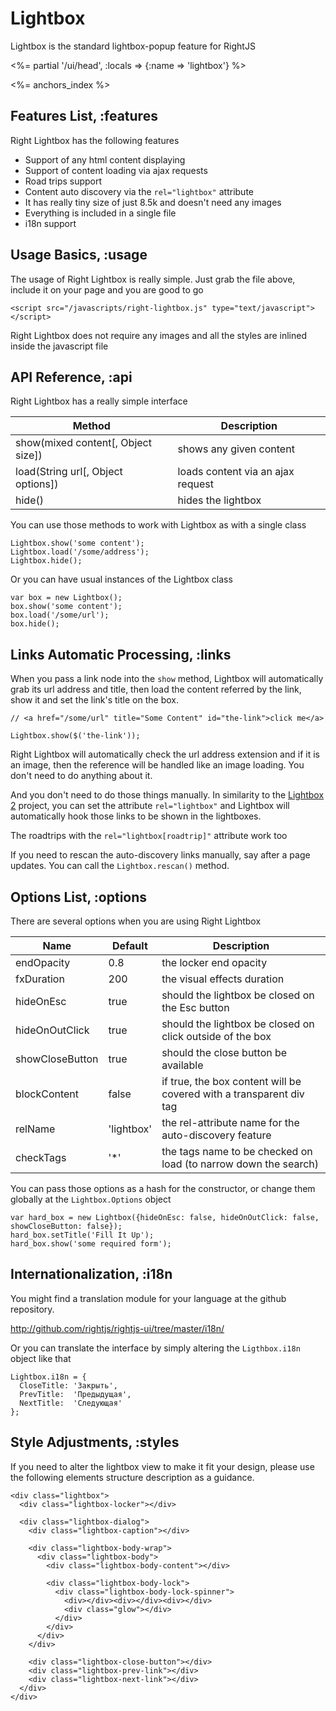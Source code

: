 # Lightbox

Lightbox is the standard lightbox-popup feature for RightJS

<%= partial '/ui/head', :locals => {:name => 'lightbox'} %>

<%= anchors_index %>

## Features List, :features

Right Lightbox has the following features

* Support of any html content displaying
* Support of content loading via ajax requests
* Road trips support
* Content auto discovery via the `rel="lightbox"` attribute
* It has really tiny size of just 8.5k and doesn't need any images
* Everything is included in a single file
* i18n support


## Usage Basics, :usage

The usage of Right Lightbox is really simple. Just grab the file above, include it on your page and you are good to go

    <script src="/javascripts/right-lightbox.js" type="text/javascript"></script>

Right Lightbox does not require any images and all the styles are inlined inside the javascript file


## API Reference, :api

Right Lightbox has a really simple interface

Method                               | Description
-------------------------------------|---------------------------------------------------
show(mixed content\[, Object size\]) | shows any given content
load(String url\[, Object options\]) | loads content via an ajax request
hide()                               | hides the lightbox

You can use those methods to work with Lightbox as with a single class

    Lightbox.show('some content');
    Lightbox.load('/some/address');
    Lightbox.hide();

Or you can have usual instances of the Lightbox class

    var box = new Lightbox();
    box.show('some content');
    box.load('/some/url');
    box.hide();


## Links Automatic Processing, :links

When you pass a link node into the `show` method, Lightbox will automatically grab its url address and title, then load the 
content referred by the link, show it and set the link's title on the box.

    // <a href="/some/url" title="Some Content" id="the-link">click me</a>

    Lightbox.show($('the-link'));

Right Lightbox will automatically check the url address extension and if it is an image,
then the reference will be handled like an image loading. You don't need to do anything about it.

And you don't need to do those things manually. In similarity to the
[Lightbox 2](http://www.huddletogether.com/projects/lightbox2) project, you can set the attribute
`rel="lightbox"` and Lightbox will automatically hook those links to be shown in the lightboxes.

The roadtrips with the `rel="lightbox[roadtrip]"` attribute work too

If you need to rescan the auto-discovery links manually, say after
a page updates. You can call the `Lightbox.rescan()` method.


## Options List, :options

There are several options when you are using Right Lightbox

Name            | Default | Description
----------------|---------|----------------------------------------------------------------------------------
endOpacity      | 0.8     | the locker end opacity
fxDuration      | 200     | the visual effects duration
hideOnEsc       | true    | should the lightbox be closed on the Esc button
hideOnOutClick  | true    | should the lightbox be closed on click outside of the box
showCloseButton | true    | should the close button be available
blockContent    | false   | if true, the box content will be covered with a transparent div tag
relName         | 'lightbox' | the rel-attribute name for the auto-discovery feature
checkTags       | '\*'    | the tags name to be checked on load (to narrow down the search)

You can pass those options as a hash for the constructor, or change them globally at the `Lightbox.Options` object

    var hard_box = new Lightbox({hideOnEsc: false, hideOnOutClick: false, showCloseButton: false});
    hard_box.setTitle('Fill It Up');
    hard_box.show('some required form');


## Internationalization, :i18n

You might find a translation module for your language at the github repository.

<http://github.com/rightjs/rightjs-ui/tree/master/i18n/>

Or you can translate the interface by simply altering the `Ligthbox.i18n` object like that

    Lightbox.i18n = {
      CloseTitle: 'Закрыть',
      PrevTitle:  'Предыдущая',
      NextTitle:  'Следующая'
    };


## Style Adjustments, :styles

If you need to alter the lightbox view to make it fit your design, please use the following
elements structure description as a guidance.

    <div class="lightbox">
      <div class="lightbox-locker"></div>
      
      <div class="lightbox-dialog">
        <div class="lightbox-caption"></div>
        
        <div class="lightbox-body-wrap">
          <div class="lightbox-body">
            <div class="lightbox-body-content"></div>
            
            <div class="lightbox-body-lock">
              <div class="lightbox-body-lock-spinner">
                <div></div><div></div><div></div>
                <div class="glow"></div>
              </div>
            </div>
          </div>
        </div>
        
        <div class="lightbox-close-button"></div>
        <div class="lightbox-prev-link"></div>
        <div class="lightbox-next-link"></div>
      </div>
    </div>
